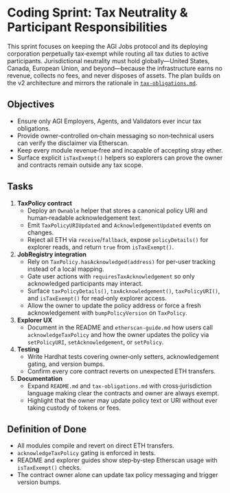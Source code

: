# Coding Sprint: Tax Neutrality & Participant Responsibilities

This sprint focuses on keeping the AGI Jobs protocol and its deploying corporation perpetually tax‑exempt while routing all tax duties to active participants. Jurisdictional neutrality must hold globally—United States, Canada, European Union, and beyond—because the infrastructure earns no revenue, collects no fees, and never disposes of assets. The plan builds on the v2 architecture and mirrors the rationale in [`tax-obligations.md`](../tax-obligations.md).

## Objectives

- Ensure only AGI Employers, Agents, and Validators ever incur tax obligations.
- Provide owner‑controlled on‑chain messaging so non‑technical users can verify the disclaimer via Etherscan.
- Keep every module revenue‑free and incapable of accepting stray ether.
- Surface explicit `isTaxExempt()` helpers so explorers can prove the owner and contracts remain outside any tax scope.

## Tasks

1. **TaxPolicy contract**
   - Deploy an `Ownable` helper that stores a canonical policy URI and human‑readable acknowledgement text.
   - Emit `TaxPolicyURIUpdated` and `AcknowledgementUpdated` events on changes.
   - Reject all ETH via `receive`/`fallback`, expose `policyDetails()` for explorer reads, and return `true` from `isTaxExempt()`.
2. **JobRegistry integration**
   - Rely on `TaxPolicy.hasAcknowledged(address)` for per-user tracking instead of a local mapping.
   - Gate user actions with `requiresTaxAcknowledgement` so only acknowledged participants may interact.
   - Surface `taxPolicyDetails()`, `taxAcknowledgement()`, `taxPolicyURI()`, and `isTaxExempt()` for read‑only explorer access.
   - Allow the owner to update the policy address or force a fresh acknowledgement with `bumpPolicyVersion` on `TaxPolicy`.
3. **Explorer UX**
   - Document in the README and `etherscan-guide.md` how users call `acknowledgeTaxPolicy` and how the owner updates the policy via `setPolicyURI`, `setAcknowledgement`, or `setPolicy`.
4. **Testing**
   - Write Hardhat tests covering owner‑only setters, acknowledgement gating, and version bumps.
   - Confirm every core contract reverts on unexpected ETH transfers.
5. **Documentation**
   - Expand `README.md` and `tax-obligations.md` with cross‑jurisdiction language making clear the contracts and owner are always exempt.
   - Highlight that the owner may update policy text or URI without ever taking custody of tokens or fees.

## Definition of Done

- All modules compile and revert on direct ETH transfers.
- `acknowledgeTaxPolicy` gating is enforced in tests.
- README and explorer guides show step‑by‑step Etherscan usage with `isTaxExempt()` checks.
- The contract owner alone can update tax policy messaging and trigger version bumps.
